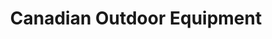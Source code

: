---
title: "Canadian Outdoor Equipment"
url: /mississauga/canadian-outdoor-equipment/
shop: Outdoor
---